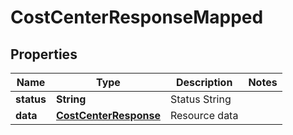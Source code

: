 

# CostCenterResponseMapped


## Properties

| Name | Type | Description | Notes |
|------------ | ------------- | ------------- | -------------|
|**status** | **String** | Status String |  |
|**data** | [**CostCenterResponse**](CostCenterResponse.md) | Resource data |  |



